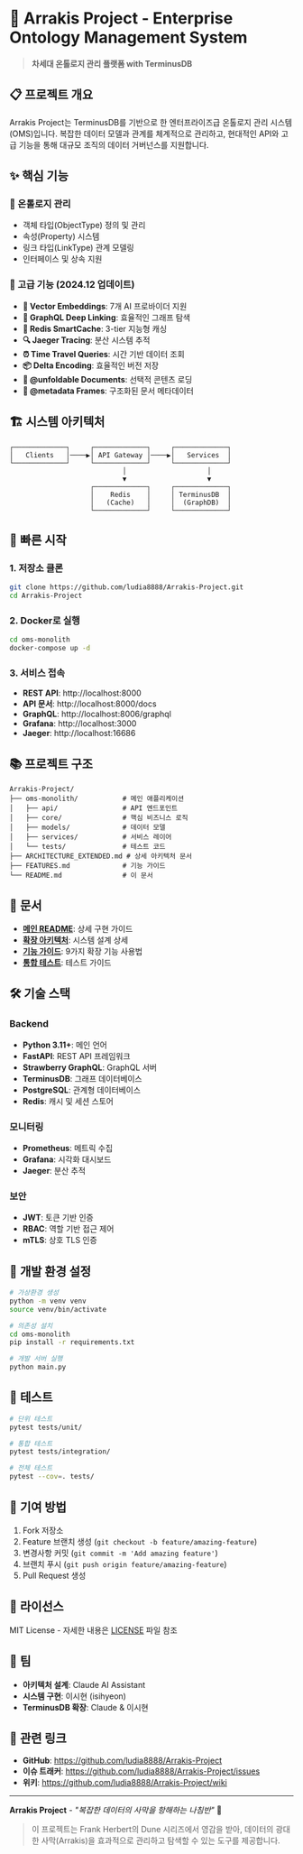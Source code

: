# 🚀 Arrakis Project - Enterprise Ontology Management System

> **차세대 온톨로지 관리 플랫폼 with TerminusDB**

## 📋 프로젝트 개요

Arrakis Project는 TerminusDB를 기반으로 한 엔터프라이즈급 온톨로지 관리 시스템(OMS)입니다. 복잡한 데이터 모델과 관계를 체계적으로 관리하고, 현대적인 API와 고급 기능을 통해 대규모 조직의 데이터 거버넌스를 지원합니다.

## ✨ 핵심 기능

### 🎯 온톨로지 관리
- 객체 타입(ObjectType) 정의 및 관리
- 속성(Property) 시스템
- 링크 타입(LinkType) 관계 모델링
- 인터페이스 및 상속 지원

### 🚀 고급 기능 (2024.12 업데이트)
- **🧠 Vector Embeddings**: 7개 AI 프로바이더 지원
- **🔗 GraphQL Deep Linking**: 효율적인 그래프 탐색
- **💾 Redis SmartCache**: 3-tier 지능형 캐싱
- **🔍 Jaeger Tracing**: 분산 시스템 추적
- **⏰ Time Travel Queries**: 시간 기반 데이터 조회
- **📦 Delta Encoding**: 효율적인 버전 저장
- **📄 @unfoldable Documents**: 선택적 콘텐츠 로딩
- **📝 @metadata Frames**: 구조화된 문서 메타데이터

## 🏗️ 시스템 아키텍처

```
┌─────────────┐     ┌─────────────┐     ┌─────────────┐
│   Clients   │────▶│ API Gateway │────▶│   Services  │
└─────────────┘     └─────────────┘     └─────────────┘
                            │                    │
                            ▼                    ▼
                    ┌─────────────┐     ┌─────────────┐
                    │    Redis    │     │ TerminusDB  │
                    │   (Cache)   │     │  (GraphDB)  │
                    └─────────────┘     └─────────────┘
```

## 🚀 빠른 시작

### 1. 저장소 클론
```bash
git clone https://github.com/ludia8888/Arrakis-Project.git
cd Arrakis-Project
```

### 2. Docker로 실행
```bash
cd oms-monolith
docker-compose up -d
```

### 3. 서비스 접속
- **REST API**: http://localhost:8000
- **API 문서**: http://localhost:8000/docs
- **GraphQL**: http://localhost:8006/graphql
- **Grafana**: http://localhost:3000
- **Jaeger**: http://localhost:16686

## 📚 프로젝트 구조

```
Arrakis-Project/
├── oms-monolith/           # 메인 애플리케이션
│   ├── api/                # API 엔드포인트
│   ├── core/               # 핵심 비즈니스 로직
│   ├── models/             # 데이터 모델
│   ├── services/           # 서비스 레이어
│   └── tests/              # 테스트 코드
├── ARCHITECTURE_EXTENDED.md # 상세 아키텍처 문서
├── FEATURES.md             # 기능 가이드
└── README.md               # 이 문서
```

## 📖 문서

- **[메인 README](oms-monolith/README.md)**: 상세 구현 가이드
- **[확장 아키텍처](ARCHITECTURE_EXTENDED.md)**: 시스템 설계 상세
- **[기능 가이드](FEATURES.md)**: 9가지 확장 기능 사용법
- **[통합 테스트](INTEGRATION_TEST_README.md)**: 테스트 가이드

## 🛠️ 기술 스택

### Backend
- **Python 3.11+**: 메인 언어
- **FastAPI**: REST API 프레임워크
- **Strawberry GraphQL**: GraphQL 서버
- **TerminusDB**: 그래프 데이터베이스
- **PostgreSQL**: 관계형 데이터베이스
- **Redis**: 캐시 및 세션 스토어

### 모니터링
- **Prometheus**: 메트릭 수집
- **Grafana**: 시각화 대시보드
- **Jaeger**: 분산 추적

### 보안
- **JWT**: 토큰 기반 인증
- **RBAC**: 역할 기반 접근 제어
- **mTLS**: 상호 TLS 인증

## 🔧 개발 환경 설정

```bash
# 가상환경 생성
python -m venv venv
source venv/bin/activate

# 의존성 설치
cd oms-monolith
pip install -r requirements.txt

# 개발 서버 실행
python main.py
```

## 🧪 테스트

```bash
# 단위 테스트
pytest tests/unit/

# 통합 테스트
pytest tests/integration/

# 전체 테스트
pytest --cov=. tests/
```

## 🤝 기여 방법

1. Fork 저장소
2. Feature 브랜치 생성 (`git checkout -b feature/amazing-feature`)
3. 변경사항 커밋 (`git commit -m 'Add amazing feature'`)
4. 브랜치 푸시 (`git push origin feature/amazing-feature`)
5. Pull Request 생성

## 📄 라이선스

MIT License - 자세한 내용은 [LICENSE](LICENSE) 파일 참조

## 👥 팀

- **아키텍처 설계**: Claude AI Assistant
- **시스템 구현**: 이시현 (isihyeon)
- **TerminusDB 확장**: Claude & 이시현

## 🔗 관련 링크

- **GitHub**: https://github.com/ludia8888/Arrakis-Project
- **이슈 트래커**: https://github.com/ludia8888/Arrakis-Project/issues
- **위키**: https://github.com/ludia8888/Arrakis-Project/wiki

---

**Arrakis Project** - *"복잡한 데이터의 사막을 항해하는 나침반"* 🧭

> 이 프로젝트는 Frank Herbert의 Dune 시리즈에서 영감을 받아, 데이터의 광대한 사막(Arrakis)을 효과적으로 관리하고 탐색할 수 있는 도구를 제공합니다.